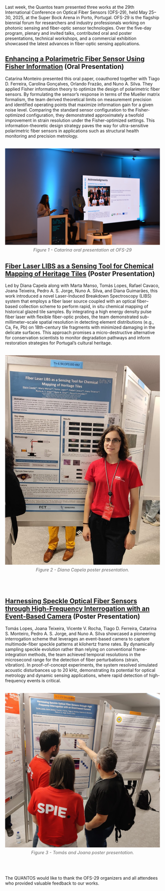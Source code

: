 Last week, the Quantos team presented three works at the 29th International Conference on Optical Fiber Sensors (OFS-29), held May 25–30, 2025, at the Super Bock Arena in Porto, Portugal. OFS-29 is the flagship biennial forum for researchers and industry professionals working on photonic sensing and fiber-optic sensor technologies. Over the five-day program, plenary and invited talks, contributed oral and poster presentations, technical workshops, and a commercial exhibition showcased the latest advances in fiber-optic sensing applications.

## [Enhancing a Polarimetric Fiber Sensor Using Fisher Information](https://doi.org/10.1117/12.3062938) (Oral Presentation)

Catarina Monteiro presented this oral paper, coauthored together with Tiago D. Ferreira, Carolina Gonçalves, Orlando Frazão, and Nuno A. Silva. They applied Fisher information theory to optimize the design of polarimetric fiber sensors. By formulating the sensor’s response in terms of the Mueller matrix formalism, the team derived theoretical limits on measurement precision and identified operating points that maximize information gain for a given noise level. Comparing the standard sensor configuration to the Fisher-optimized configuration, they demonstrated approximately a twofold improvement in strain resolution under the Fisher-optimized settings. This information-theoretic design strategy paves the way for ultra-sensitive polarimetric fiber sensors in applications such as structural health monitoring and precision metrology.
<figure style="display: flex; flex-direction: column; align-items: center; margin: 2rem auto; text-align: center;">
  <img src="../../posts/post_2025_06_04/presentation_catarina.jpg" alt="Oral Presentation Catarina" width="600">
  <figcaption style="font-style: italic; font-size: 0.9rem; color: #666; margin-top: 0.5rem;">Figure 1 - Catarina oral presentation at OFS-29</figcaption>
</figure>


## [Fiber Laser LIBS as a Sensing Tool for Chemical Mapping of Heritage Tiles](https://doi.org/10.1117/12.3062899) (Poster Presentation)

Led by Diana Capela along with Marta Manso, Tomás Lopes, Rafael Cavaco, Joana Teixeira, Pedro A. S. Jorge, Nuno A. Silva, and Diana Guimarães, this work introduced a novel Laser-Induced Breakdown Spectroscopy (LIBS) system that employs a fiber laser source coupled with an optical fiber–based collection scheme to perform rapid, in situ chemical mapping of historical glazed tile samples. By integrating a high energy density pulse fiber laser with flexible fiber-optic probes, the team demonstrated sub-millimeter–scale spatial resolution in detecting element distributions (e.g., Ca, Fe, Pb) on 18th-century tile fragments with minimized damaging in the delicate surfaces. This approach promises a micro-destructive alternative for conservation scientists to monitor degradation pathways and inform restoration strategies for Portugal’s cultural heritage.

<figure style="display: flex; flex-direction: column; align-items: center; margin: 2rem auto; text-align: center;">
  <img src="../../posts/post_2025_06_04/poster_diana.jpg" alt="Poster Diana Capela" width="600">
  <figcaption style="font-style: italic; font-size: 0.9rem; color: #666; margin-top: 0.5rem;">Figure 2 - Diana Capela poster presentation.</figcaption>
</figure>

<div style="height: 20px;"></div>

## [Harnessing Speckle Optical Fiber Sensors through High-Frequency Interrogation with an Event-Based Camera](https://doi.org/10.1117/12.3063005) (Poster Presentation)

Tomás Lopes, Joana Teixeira, Vicente V. Rocha, Tiago D. Ferreira, Catarina S. Monteiro, Pedro A. S. Jorge, and Nuno A. Silva showcased a pioneering interrogation scheme that leverages an event-based camera to capture multimode-fiber speckle patterns at kilohertz frame rates. By dynamically sampling speckle evolution rather than relying on conventional frame-integration methods, the team achieved temporal resolutions in the microsecond range for the detection of fiber perturbations (strain, vibration). In proof-of-concept experiments, the system resolved simulated acoustic disturbances up to 20 kHz, demonstrating its potential for optical metrology and dynamic sensing applications, where rapid detection of high-frequency events is critical.

<figure style="display: flex; flex-direction: column; align-items: center; margin: 2rem auto; text-align: center;">
  <img src="../../posts/post_2025_06_04/poster_tomas_joana.jpg" alt="Poster Tomas and Joana" width="600">
  <figcaption style="font-style: italic; font-size: 0.9rem; color: #666; margin-top: 0.5rem;">Figure 3 - Tomás and Joana poster presentation.</figcaption>
</figure>

<div style="height: 20px;"></div>



The QUANTOS would like to thank the OFS-29 organizers and all attendees who provided valuable feedback to our works. 